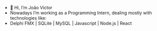 - 👋 Hi, I’m João Victor
- Nowadays I’m working as a Programming Intern, dealing mostly with technologies like:
- Delphi FMX | SQLite | MySQL | Javascript | Node.js | React

<!---
jgraciolli/jgraciolli is a ✨ special ✨ repository because its `README.md` (this file) appears on your GitHub profile.
You can click the Preview link to take a look at your changes.
--->
